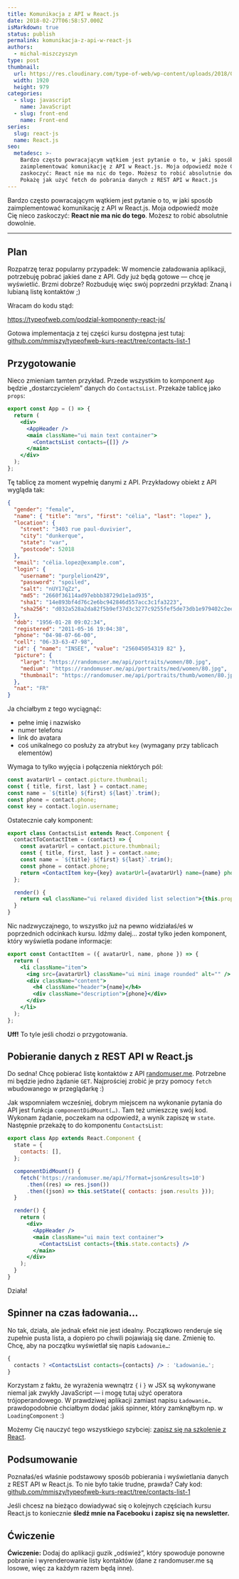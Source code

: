 ```yaml
---
title: Komunikacja z API w React.js
date: 2018-02-27T06:58:57.000Z
isMarkdown: true
status: publish
permalink: komunikacja-z-api-w-react-js
authors:
  - michal-miszczyszyn
type: post
thumbnail:
  url: https://res.cloudinary.com/type-of-web/wp-content/uploads/2018/02/pexels-photo-194094.jpeg
  width: 1920
  height: 979
categories:
  - slug: javascript
    name: JavaScript
  - slug: front-end
    name: Front-end
series:
  slug: react-js
  name: React.js
seo:
  metadesc: >-
    Bardzo często powracającym wątkiem jest pytanie o to, w jaki sposób
    zaimplementować komunikację z API w React.js. Moja odpowiedź może Cię nieco
    zaskoczyć: React nie ma nic do tego. Możesz to robić absolutnie dowolnie.
    Pokażę jak użyć fetch do pobrania danych z REST API w React.js
---
```


Bardzo często powracającym wątkiem jest pytanie o to, w jaki sposób zaimplementować komunikację z API w React.js. Moja odpowiedź może Cię nieco zaskoczyć: **React nie ma nic do tego**. Możesz to robić absolutnie dowolnie.

---

## Plan

Rozpatrzę teraz popularny przypadek: W momencie załadowania aplikacji, potrzebuję pobrać jakieś dane z API. Gdy już będą gotowe — chcę je wyświetlić. Brzmi dobrze? Rozbuduję więc swój poprzedni przykład: Znaną i lubianą listę kontaktów ;)

Wracam do kodu stąd:

https://typeofweb.com/podzial-komponenty-react-js/

Gotowa implementacja z tej części kursu dostępna jest tutaj: [github.com/mmiszy/typeofweb-kurs-react/tree/contacts-list-1](https://github.com/mmiszy/typeofweb-kurs-react/tree/contacts-list-1)

## Przygotowanie

Nieco zmieniam tamten przykład. Przede wszystkim to komponent `App` będzie „dostarczycielem” danych do `ContactsList`. Przekaże tablicę jako `props`:

```jsx
export const App = () => {
  return (
    <div>
      <AppHeader />
      <main className="ui main text container">
        <ContactsList contacts={[]} />
      </main>
    </div>
  );
};
```

Tę tablicę za moment wypełnię danymi z API. Przykładowy obiekt z API wygląda tak:

```json
{
  "gender": "female",
  "name": { "title": "mrs", "first": "célia", "last": "lopez" },
  "location": {
    "street": "3403 rue paul-duvivier",
    "city": "dunkerque",
    "state": "var",
    "postcode": 52018
  },
  "email": "célia.lopez@example.com",
  "login": {
    "username": "purplelion429",
    "password": "spoiled",
    "salt": "nUY17qZz",
    "md5": "2660f36114ad97ebbb38729d1e1ad935",
    "sha1": "14e893bf4d76c2e6bc942846d557acc3c1fa3223",
    "sha256": "d032a528a2da82f5b9ef37d3c3277c9255fef5de73db1e979402c2ee86fe4cf2"
  },
  "dob": "1956-01-28 09:02:34",
  "registered": "2011-05-16 19:04:38",
  "phone": "04-98-07-66-00",
  "cell": "06-33-63-47-98",
  "id": { "name": "INSEE", "value": "256045054319 82" },
  "picture": {
    "large": "https://randomuser.me/api/portraits/women/80.jpg",
    "medium": "https://randomuser.me/api/portraits/med/women/80.jpg",
    "thumbnail": "https://randomuser.me/api/portraits/thumb/women/80.jpg"
  },
  "nat": "FR"
}
```

Ja chciałbym z tego wyciągnąć:

- pełne imię i nazwisko
- numer telefonu
- link do avatara
- coś unikalnego co posłuży za atrybut `key` (wymagany przy tablicach elementów)

Wymaga to tylko wyjęcia i połączenia niektórych pól:

```javascript
const avatarUrl = contact.picture.thumbnail;
const { title, first, last } = contact.name;
const name = `${title} ${first} ${last}`.trim();
const phone = contact.phone;
const key = contact.login.username;
```

Ostatecznie cały komponent:

```jsx
export class ContactsList extends React.Component {
  contactToContactItem = (contact) => {
    const avatarUrl = contact.picture.thumbnail;
    const { title, first, last } = contact.name;
    const name = `${title} ${first} ${last}`.trim();
    const phone = contact.phone;
    return <ContactItem key={key} avatarUrl={avatarUrl} name={name} phone={phone} />;
  };

  render() {
    return <ul className="ui relaxed divided list selection">{this.props.contacts.map(this.contactToContactItem)}</ul>;
  }
}
```

Nic nadzwyczajnego, to wszystko już na pewno widziałaś/eś w poprzednich odcinkach kursu. Idźmy dalej… został tylko jeden komponent, który wyświetla podane informacje:

```jsx
export const ContactItem = ({ avatarUrl, name, phone }) => {
  return (
    <li className="item">
      <img src={avatarUrl} className="ui mini image rounded" alt="" />
      <div className="content">
        <h4 className="header">{name}</h4>
        <div className="description">{phone}</div>
      </div>
    </li>
  );
};
```

**Uff!** To tyle jeśli chodzi o przygotowania.

## Pobieranie danych z REST API w React.js

Do sedna! Chcę pobierać listę kontaktów z API [randomuser.me](https://randomuser.me/documentation#howto). Potrzebne mi będzie jedno żądanie `GET`. Najprościej zrobić je przy pomocy `fetch` wbudowanego w przeglądarkę :)

Jak wspomniałem wcześniej, dobrym miejscem na wykonanie pytania do API jest funkcja `componentDidMount(…)`. Tam też umieszczę swój kod. Wykonam żądanie, poczekam na odpowiedź, a wynik zapiszę w `state`. Następnie przekażę to do komponentu `ContactsList`:

```jsx
export class App extends React.Component {
  state = {
    contacts: [],
  };

  componentDidMount() {
    fetch('https://randomuser.me/api/?format=json&results=10')
      .then((res) => res.json())
      .then((json) => this.setState({ contacts: json.results }));
  }

  render() {
    return (
      <div>
        <AppHeader />
        <main className="ui main text container">
          <ContactsList contacts={this.state.contacts} />
        </main>
      </div>
    );
  }
}
```

Działa!

## Spinner na czas ładowania…

No tak, działa, ale jednak efekt nie jest idealny. Początkowo renderuje się zupełnie pusta lista, a dopiero po chwili pojawiają się dane. Zmienię to. Chcę, aby na początku wyświetlał się napis `Ładowanie…`:

```jsx
{
  contacts ? <ContactsList contacts={contacts} /> : 'Ładowanie…';
}
```

Korzystam z faktu, że wyrażenia wewnątrz `{` i `}` w JSX są wykonywane niemal jak zwykły JavaScript — i mogę tutaj użyć operatora trójoperandowego. W prawdziwej aplikacji zamiast napisu `Ładowanie…` prawdopodobnie chciałbym dodać jakiś spinner, który zamknąłbym np. w `LoadingComponent` :)

Możemy Cię nauczyć tego wszystkiego szybciej: <a href="https://szkolenia.typeofweb.com/" target="_blank">zapisz się na szkolenie z React</a>.

## Podsumowanie

Poznałaś/eś właśnie podstawowy sposób pobierania i wyświetlania danych z REST API w React.js. To nie było takie trudne, prawda? Cały kod: [github.com/mmiszy/typeofweb-kurs-react/tree/contacts-list-1](https://github.com/mmiszy/typeofweb-kurs-react/tree/contacts-list-1)

Jeśli chcesz na bieżąco dowiadywać się o kolejnych częściach kursu React.js to koniecznie <strong>śledź mnie na Facebooku i zapisz się na newsletter.</strong>
<NewsletterForm />
<FacebookPageWidget />

## Ćwiczenie

**Ćwiczenie:** Dodaj do aplikacji guzik „odśwież”, który spowoduje ponowne pobranie i wyrenderowanie listy kontaktów (dane z randomuser.me są losowe, więc za każdym razem będą inne).
